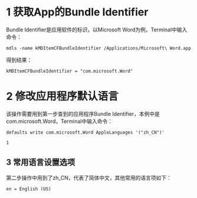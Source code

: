 # 1 获取App的Bundle Identifier

Bundle Identifier是应用软件的标识，以Microsoft Word为例，Terminal中输入命令：

`mdls -name kMDItemCFBundleIdentifier /Applications/Microsoft\ Word.app`

得到结果：

`kMDItemCFBundleIdentifier = "com.microsoft.Word"`

# 2 修改应用程序默认语言

该操作需要用到第一步查到的应用程序Bundle Identifier，本例中是com.microsoft.Word，Terminal中输入命令：

`defaults write com.microsoft.Word AppleLanguages '("zh_CN")'`

    1

## 3 常用语言设置选项

第二步操作中用到了zh_CN，代表了简体中文，其他常用的语言项如下：

`en = English (US) `